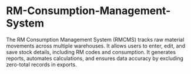 # RM-Consumption-Management-System
The RM Consumption Management System (RMCMS) tracks raw material movements across multiple warehouses. It allows users to enter, edit, and save stock details, including RM codes and consumption. It generates reports, automates calculations, and ensures data accuracy by excluding zero-total records in exports.
